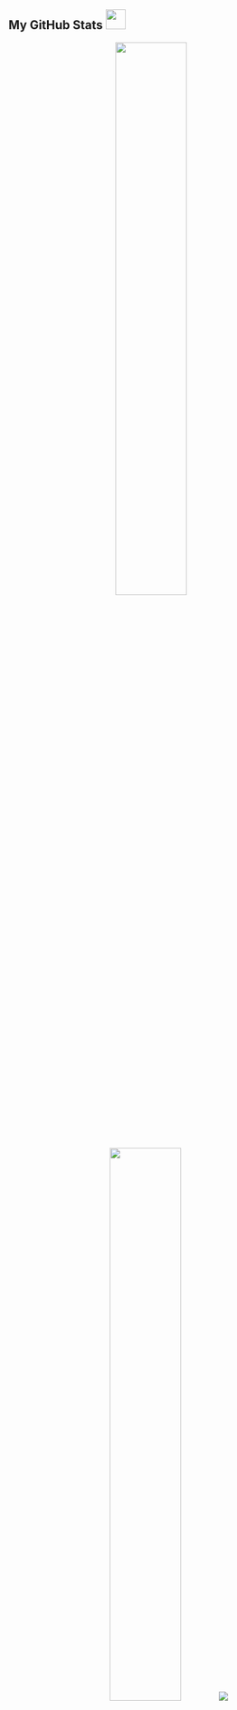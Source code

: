 <!-- <img src="https://capsule-render.vercel.app/api?type=waving&color=F38020&height=150&section=header&fontColor=FFFFFF&text=Welcome!" /> -->
##  My GitHub Stats <img src = "https://i.pinimg.com/originals/65/c4/f4/65c4f452571be1261e9c623f7da488ac.gif" width = 35px> 

<p align="center">
    <img height="50%" width="auto" src ="https://github-readme-stats.vercel.app/api?username=kang-minjune&show_icons=true&count_private=true&theme=darcula&hide_border=true&hide=issues,contribs&bg_color=00000000">
    <img height="50%" width="auto" src ="https://github-readme-stats.vercel.app/api/top-langs/?username=kang-minjune&layout=compact&hide_border=true&theme=darcula&bg_color=00000000&langs_count=6&hide=jupyter%20notebook,tex,css,php&exclude_repo=Pacman-AI">
    <img src ="https://github-readme-streak-stats.herokuapp.com?user=kang-minjune&theme=darcula&hide_border=true&background=FFFFFF00">
</p>

<br>

<img src='https://github.com/user-attachments/assets/344389db-99ac-4b95-8365-351b3a0ef4b8' width='300' height='300' align='right'>

<span>
    <strong>Skills</strong> 
    <img src="https://emojis.slackmojis.com/emojis/images/1621024394/39092/cat-roll.gif?1621024394" width="28" />
</span>

![CSS](https://img.shields.io/badge/-CSS-1572B6?style=flat-square&logo=css3)
![HTML5](https://img.shields.io/badge/-HTML-E34F26?style=flat-square&logo=html5&logoColor=white)
![React](https://img.shields.io/badge/-React-black?style=flat-square&logo=react)
![JavaScript](https://img.shields.io/badge/-Javascript-black?style=flat-square&logo=javascript)
![Java](https://img.shields.io/badge/-JAVA-E34A86?style=flat-square&logo=JAVA)
![Nodejs](https://img.shields.io/badge/-Nodejs-black?style=flat-square&logo=Node.js)
![SCSS](https://img.shields.io/badge/-SCSS-E6526F?style=flat-square&logo=Sass&logoColor=white)
![Git](https://img.shields.io/badge/-Git-F40D12?style=flat-square&logo=git&logoColor=white)
![MongoDB](https://img.shields.io/badge/-MongoDB-black?style=flat-square&logo=mongodb)
![MySQL](https://img.shields.io/badge/-MySQL-gray?style=flat-square&logo=mysql&logoColor=white)
![Bootstrap](https://img.shields.io/badge/-Bootstrap-563D7C?style=flat-square&logo=bootstrap)
![Notion](https://img.shields.io/badge/-Notion-000000?style=flat-square&logo=Notion&logoColor=white)
![Slack](https://img.shields.io/badge/-Slack-A9225C?style=flat-square&logo=Slack&logoColor=white)
![Figma](https://img.shields.io/badge/-Figma-142800?style=flat-square&logo=Figma&logoColor=white)
![Postman](https://img.shields.io/badge/Postman-FF6A00?style=flat-square&logo=postman&logoColor=white)
![Netlify](https://img.shields.io/badge/-Netlify-%2300C7B7?style=flat-square&logo=netlify&logoColor=ffffff)
![AWS](https://img.shields.io/badge/-AWS-142800?style=flat-square&logo=amazon&logoColor=white)

<br>

<span>
    <strong>Contact</strong>
    <img src="https://github.com/SP-XD/SP-XD/blob/main/images/letterbox.gif?raw=true" width="25" />
</span>

<br/>

<a href="https://www.instagram.com/minzunkang?igsh=MWxreGtjZjQ4ZDFrNw%3D%3D&utm_source=qr">![Instagram](https://img.shields.io/badge/Instagram-000000?style=flat-square&logo=instagram&logoColor=white)</a>
<a href="mailto:bkokmj0327@gmail.com">![mail](https://img.shields.io/badge/G_Mail-000000?style=flat-square&logo=gmail&logoColor=white)</a>

<br/>

<span>
    <strong>MY WEB</strong>
    <img src="https://github.com/SP-XD/SP-XD/blob/main/images/hyperkitty.gif?raw=true" width="20" />    
</span>

<br/>

<a href="https://friendly-pika-9404b3.netlify.app/">![COPYCON](https://img.shields.io/badge/COPYCON-000000?style=flat-square&logo=icon&logoColor=white)</a>


<!-- ![GitHub](https://img.shields.io/badge/-GitHub-181717?style=flat-square&logo=github) -->
<!-- ![TypeScript](https://img.shields.io/badge/-Typescript-3B66BC?style=flat-square&logo=typescript&logoColor=white) -->

<!--
<span>
    <strong>Cloud & Distribute</strong>
    <img src="https://github.com/SP-XD/SP-XD/blob/main/images/hyperkitty.gif?raw=true" width="20" />    
</span>
-->

<!--
<img src="https://techstack-generator.vercel.app/github-icon.svg" alt="icon" width="30" height="30" style="display: flex; justify-content: flex-end;"/>
-->

<!--
<a href="http://www.youtube.com/watch?v=K3or5y7Zv94" style="display: inline-block; border: 2px solid #000; border-radius: 10px; overflow: hidden;" >
  <img src="http://img.youtube.com/vi/K3or5y7Zv94/0.jpg" style="width: 300px; height:200px;" align="right" />
</a>
-->

<!--
<p align="right"><b>Favorite Music! </b></p>
<br/><br/>
-->


<!-- <img src="https://github.com/sammorozov/sammorozov/blob/main/assets/github-snake.svg" /> -->

